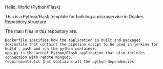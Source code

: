 Hello, World (Python/Flask)

This is a Python/Flask template for building a microservice in Docker.
Repository structure

The main files in this repository are:

    Dockerfile specifies how the application is built and packaged
    Jekinsfile that contains the pipeline script to be used in jenkins for build , push and run the python container.
    app.py is the actual Python/Flask application that also includes connection with remote mongodb.
    requirements.txt that contiains all the python dependencies
